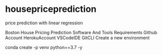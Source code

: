 # housepriceprediction
price prediction with  linear regression

Boston House Pricing Prediction
Software And Tools Requirements
Github Account
HerokuAccount
VSCodeIDE
GitCLI
Create a new environment

conda create -p venv python==3.7 -y
